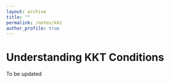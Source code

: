 ```yaml
---
layout: archive
title: ""
permalink: /notes/kkt
author_profile: true
---
```


# Understanding KKT Conditions
To be updated

